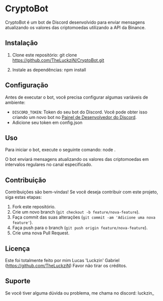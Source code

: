 # CryptoBot

CryptoBot é um bot de Discord desenvolvido para enviar mensagens atualizando os valores das criptomoedas utilizando a API da Binance.

## Instalação

1. Clone este repositório:
git clone https://github.com/TheLuckziN/CryptoBot.git

2. Instale as dependências:
npm install


## Configuração

Antes de executar o bot, você precisa configurar algumas variáveis de ambiente:

- `DISCORD_TOKEN`: Token do seu bot do Discord. Você pode obter isso criando um novo bot no [Painel de Desenvolvedor do Discord](https://discord.com/developers/applications).
- Adicione seu token em config.json

## Uso

Para iniciar o bot, execute o seguinte comando:
node .


O bot enviará mensagens atualizando os valores das criptomoedas em intervalos regulares no canal especificado.

## Contribuição

Contribuições são bem-vindas! Se você deseja contribuir com este projeto, siga estas etapas:

1. Fork este repositório.
2. Crie um novo branch (`git checkout -b feature/nova-feature`).
3. Faça commit das suas alterações (`git commit -am 'Adicione uma nova feature'`).
4. Faça push para o branch (`git push origin feature/nova-feature`).
5. Crie uma nova Pull Request.

## Licença

Este foi totalmente feito por mim Lucas 'Luckzin' Gabriel (https://github.com/TheLuckziN) Favor não tirar os créditos.

## Suporte

Se você tiver alguma dúvida ou problema, me chama no discord: luckzin_
